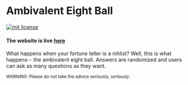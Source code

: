 # Ambivalent Eight Ball

<a href="https://opensource.org/licenses/MIT"><img src="https://img.shields.io/badge/mit-license-brightgreen.svg" alt="mit license"></a>

#### The website is live [here](http://kaira.one/ambivalent_eightball)

What happens when your fortune teller is a nihlist? Well, this is what happens-- the ambivalent eight ball. Answers are randomized and users can ask as many questions as they want.

<sub>WARNING: Please do not take the advice seriously, <i>seriously</i>.</sub>
